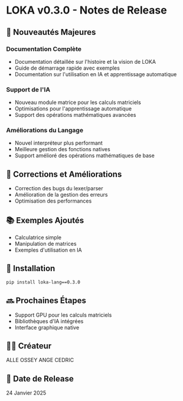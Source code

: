 # LOKA v0.3.0 - Notes de Release

## 🎉 Nouveautés Majeures

### Documentation Complète
- Documentation détaillée sur l'histoire et la vision de LOKA
- Guide de démarrage rapide avec exemples
- Documentation sur l'utilisation en IA et apprentissage automatique

### Support de l'IA
- Nouveau module matrice pour les calculs matriciels
- Optimisations pour l'apprentissage automatique
- Support des opérations mathématiques avancées

### Améliorations du Langage
- Nouvel interpréteur plus performant
- Meilleure gestion des fonctions natives
- Support amélioré des opérations mathématiques de base

## 🔧 Corrections et Améliorations
- Correction des bugs du lexer/parser
- Amélioration de la gestion des erreurs
- Optimisation des performances

## 📚 Exemples Ajoutés
- Calculatrice simple
- Manipulation de matrices
- Exemples d'utilisation en IA

## 🚀 Installation

```bash
pip install loka-lang==0.3.0
```

## 🔜 Prochaines Étapes
- Support GPU pour les calculs matriciels
- Bibliothèques d'IA intégrées
- Interface graphique native

## 👨‍💻 Créateur
ALLE OSSEY ANGE CEDRIC

## 📅 Date de Release
24 Janvier 2025
